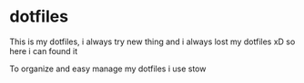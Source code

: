 # dotfiles
This is my dotfiles, i always try new thing and i always lost my dotfiles xD so here i can found it

To organize and easy manage my dotfiles i use stow
